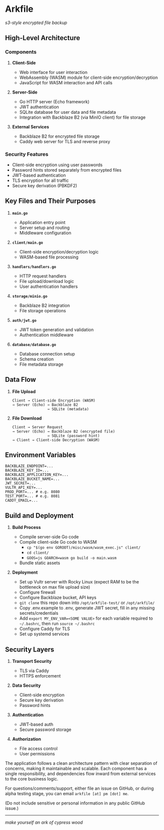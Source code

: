 # Arkfile

*s3-style encrypted file backup*

## High-Level Architecture

### Components

1. **Client-Side**
   - Web interface for user interaction
   - WebAssembly (WASM) module for client-side encryption/decryption
   - JavaScript for WASM interaction and API calls

2. **Server-Side**
   - Go HTTP server (Echo framework)
   - JWT authentication
   - SQLite database for user data and file metadata
   - Integration with Backblaze B2 (via MinIO client) for file storage

3. **External Services**
   - Backblaze B2 for encrypted file storage
   - Caddy web server for TLS and reverse proxy

### Security Features

- Client-side encryption using user passwords
- Password hints stored separately from encrypted files
- JWT-based authentication
- TLS encryption for all traffic
- Secure key derivation (PBKDF2)

## Key Files and Their Purposes

1. **`main.go`**
   - Application entry point
   - Server setup and routing
   - Middleware configuration

2. **`client/main.go`**
   - Client-side encryption/decryption logic
   - WASM-based file processing

3. **`handlers/handlers.go`**
   - HTTP request handlers
   - File upload/download logic
   - User authentication handlers

4. **`storage/minio.go`**
   - Backblaze B2 integration
   - File storage operations

5. **`auth/jwt.go`**
   - JWT token generation and validation
   - Authentication middleware

6. **`database/database.go`**
   - Database connection setup
   - Schema creation
   - File metadata storage

## Data Flow

1. **File Upload**
   ```
   Client → Client-side Encryption (WASM)
   → Server (Echo) → Backblaze B2
                   → SQLite (metadata)
   ```

2. **File Download**
   ```
   Client → Server Request
   → Server (Echo) → Backblaze B2 (encrypted file)
                   → SQLite (password hint)
   → Client → Client-side Decryption (WASM)
   ```

## Environment Variables
```
BACKBLAZE_ENDPOINT=...
BACKBLAZE_KEY_ID=...
BACKBLAZE_APPLICATION_KEY=...
BACKBLAZE_BUCKET_NAME=...
JWT_SECRET=...
VULTR_API_KEY=...
PROD_PORT=... # e.g. 8080
TEST_PORT=... # e.g. 8081
CADDY_EMAIL=...
```

## Build and Deployment

1. **Build Process**
   - Compile server-side Go code
   - Compile client-side Go code to WASM
     - `cp "$(go env GOROOT)/misc/wasm/wasm_exec.js" client/`
     - `cd client/`
     - `GOOS=js GOARCH=wasm go build -o main.wasm`
   - Bundle static assets

2. **Deployment**
   - Set up Vultr server with Rocky Linux (expect RAM to be the bottleneck on max file upload size)
   - Configure firewall
   - Configure Backblaze bucket, API keys
   - `git clone` this repo down into `/opt/arkfile-test/` or `/opt/arkfile/`
   - Copy .env.example to .env, generate JWT secret, fill in any missing secrets/credentials
   - Add `export MY_ENV_VAR=<SOME VALUE>` for each variable required to `~/.bashrc`, then run `source ~/.bashrc`
   - Configure Caddy for TLS
   - Set up systemd services

## Security Layers

1. **Transport Security**
   - TLS via Caddy
   - HTTPS enforcement

2. **Data Security**
   - Client-side encryption
   - Secure key derivation
   - Password hints

3. **Authentication**
   - JWT-based auth
   - Secure password storage

4. **Authorization**
   - File access control
   - User permissions

The application follows a clean architecture pattern with clear separation of concerns, making it maintainable and scalable. Each component has a single responsibility, and dependencies flow inward from external services to the core business logic.

For questions/comments/support, either file an issue on GitHub, or during alpha testing stage, you can email `arkfile [at] pm [dot] me`.

(Do not include sensitive or personal information in any public GitHub issue.)

---

*make yourself an ark of cypress wood*

